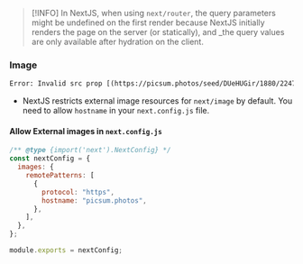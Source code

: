 > [!INFO] In NextJS, when using `next/router`, the query parameters might be undefined on the first render because NextJS initially renders the page on the server (or statically), and _the query values are only available after hydration on the client.


### Image

```txt
Error: Invalid src prop [(https://picsum.photos/seed/DUeHUGir/1880/2247)](https://picsum.photos/seed/DUeHUGir/1880/2247) on `next/image`, hostname "picsum.photos" is not configured under images in your `next.config.js` See more info: [https://nextjs.org/docs/messages/next-image-unconfigured-host](https://nextjs.org/docs/messages/next-image-unconfigured-host)
```
- NextJS restricts external image resources for `next/image` by default. You need to allow `hostname` in your `next.config.js` file.

#### Allow External images in `next.config.js`
```js
/** @type {import('next').NextConfig} */
const nextConfig = {
  images: {
    remotePatterns: [
      {
        protocol: "https",
        hostname: "picsum.photos",
      },
    ],
  },
};

module.exports = nextConfig;

```